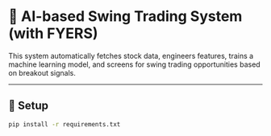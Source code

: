 # 🔁 AI-based Swing Trading System (with FYERS)

This system automatically fetches stock data, engineers features, trains a machine learning model, and screens for swing trading opportunities based on breakout signals.

---

## 🔧 Setup

```bash
pip install -r requirements.txt
